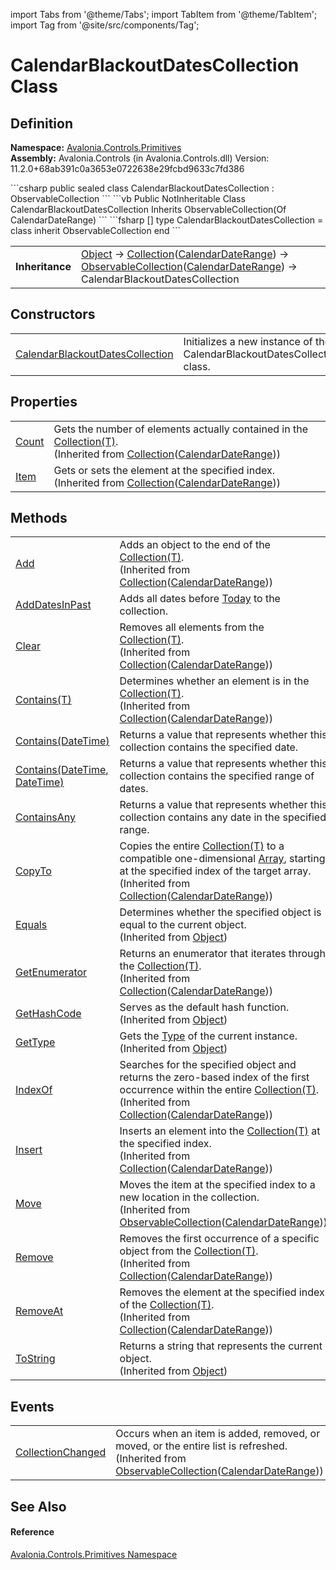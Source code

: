 import Tabs from '@theme/Tabs'; 
import TabItem from '@theme/TabItem'; 
import Tag from '@site/src/components/Tag'; 

# CalendarBlackoutDatesCollection Class




## Definition
**Namespace:** <a href="N_Avalonia_Controls_Primitives">Avalonia.Controls.Primitives</a>  
**Assembly:** Avalonia.Controls (in Avalonia.Controls.dll) Version: 11.2.0+68ab391c0a3653e0722638e29fcbd9633c7fd386

<Tabs groupId="api-code-preview">
<TabItem value="csharp" label="C#">
```csharp
public sealed class CalendarBlackoutDatesCollection : ObservableCollection<CalendarDateRange>
```
</TabItem>
<TabItem value="vb" label="VB">
```vb
Public NotInheritable Class CalendarBlackoutDatesCollection
	Inherits ObservableCollection(Of CalendarDateRange)
```
</TabItem>
<TabItem value="fsharp" label="F#">
```fsharp
[<SealedAttribute>]
type CalendarBlackoutDatesCollection = 
    class
        inherit ObservableCollection<CalendarDateRange>
    end
```
</TabItem>
</Tabs>

<table>
<tr><td><strong>Inheritance</strong></td><td><a href="https://learn.microsoft.com/dotnet/api/system.object" target="_blank" rel="noopener noreferrer">Object</a>  →  <a href="https://learn.microsoft.com/dotnet/api/system.collections.objectmodel.collection-1" target="_blank" rel="noopener noreferrer">Collection</a>(<a href="T_Avalonia_Controls_CalendarDateRange">CalendarDateRange</a>)  →  <a href="https://learn.microsoft.com/dotnet/api/system.collections.objectmodel.observablecollection-1" target="_blank" rel="noopener noreferrer">ObservableCollection</a>(<a href="T_Avalonia_Controls_CalendarDateRange">CalendarDateRange</a>)  →  CalendarBlackoutDatesCollection</td></tr>
</table>



## Constructors
<table>
<tr>
<td><a href="M_Avalonia_Controls_Primitives_CalendarBlackoutDatesCollection__ctor">CalendarBlackoutDatesCollection</a></td>
<td>Initializes a new instance of the CalendarBlackoutDatesCollection class.</td>
</tr>
</table>

## Properties
<table>
<tr>
<td><a href="https://learn.microsoft.com/dotnet/api/system.collections.objectmodel.collection-1.count" target="_blank" rel="noopener noreferrer">Count</a></td>
<td>Gets the number of elements actually contained in the <a href="https://learn.microsoft.com/dotnet/api/system.collections.objectmodel.collection-1" target="_blank" rel="noopener noreferrer">Collection(T)</a>.<br />(Inherited from <a href="https://learn.microsoft.com/dotnet/api/system.collections.objectmodel.collection-1" target="_blank" rel="noopener noreferrer">Collection</a>(<a href="T_Avalonia_Controls_CalendarDateRange">CalendarDateRange</a>))</td>
</tr>
<tr>
<td><a href="https://learn.microsoft.com/dotnet/api/system.collections.objectmodel.collection-1.item" target="_blank" rel="noopener noreferrer">Item</a></td>
<td>Gets or sets the element at the specified index.<br />(Inherited from <a href="https://learn.microsoft.com/dotnet/api/system.collections.objectmodel.collection-1" target="_blank" rel="noopener noreferrer">Collection</a>(<a href="T_Avalonia_Controls_CalendarDateRange">CalendarDateRange</a>))</td>
</tr>
</table>

## Methods
<table>
<tr>
<td><a href="https://learn.microsoft.com/dotnet/api/system.collections.objectmodel.collection-1.add" target="_blank" rel="noopener noreferrer">Add</a></td>
<td>Adds an object to the end of the <a href="https://learn.microsoft.com/dotnet/api/system.collections.objectmodel.collection-1" target="_blank" rel="noopener noreferrer">Collection(T)</a>.<br />(Inherited from <a href="https://learn.microsoft.com/dotnet/api/system.collections.objectmodel.collection-1" target="_blank" rel="noopener noreferrer">Collection</a>(<a href="T_Avalonia_Controls_CalendarDateRange">CalendarDateRange</a>))</td>
</tr>
<tr>
<td><a href="M_Avalonia_Controls_Primitives_CalendarBlackoutDatesCollection_AddDatesInPast">AddDatesInPast</a></td>
<td>Adds all dates before <a href="https://learn.microsoft.com/dotnet/api/system.datetime.today" target="_blank" rel="noopener noreferrer">Today</a> to the collection.</td>
</tr>
<tr>
<td><a href="https://learn.microsoft.com/dotnet/api/system.collections.objectmodel.collection-1.clear" target="_blank" rel="noopener noreferrer">Clear</a></td>
<td>Removes all elements from the <a href="https://learn.microsoft.com/dotnet/api/system.collections.objectmodel.collection-1" target="_blank" rel="noopener noreferrer">Collection(T)</a>.<br />(Inherited from <a href="https://learn.microsoft.com/dotnet/api/system.collections.objectmodel.collection-1" target="_blank" rel="noopener noreferrer">Collection</a>(<a href="T_Avalonia_Controls_CalendarDateRange">CalendarDateRange</a>))</td>
</tr>
<tr>
<td><a href="https://learn.microsoft.com/dotnet/api/system.collections.objectmodel.collection-1.contains" target="_blank" rel="noopener noreferrer">Contains(T)</a></td>
<td>Determines whether an element is in the <a href="https://learn.microsoft.com/dotnet/api/system.collections.objectmodel.collection-1" target="_blank" rel="noopener noreferrer">Collection(T)</a>.<br />(Inherited from <a href="https://learn.microsoft.com/dotnet/api/system.collections.objectmodel.collection-1" target="_blank" rel="noopener noreferrer">Collection</a>(<a href="T_Avalonia_Controls_CalendarDateRange">CalendarDateRange</a>))</td>
</tr>
<tr>
<td><a href="M_Avalonia_Controls_Primitives_CalendarBlackoutDatesCollection_Contains_1">Contains(DateTime)</a></td>
<td>Returns a value that represents whether this collection contains the specified date.</td>
</tr>
<tr>
<td><a href="M_Avalonia_Controls_Primitives_CalendarBlackoutDatesCollection_Contains">Contains(DateTime, DateTime)</a></td>
<td>Returns a value that represents whether this collection contains the specified range of dates.</td>
</tr>
<tr>
<td><a href="M_Avalonia_Controls_Primitives_CalendarBlackoutDatesCollection_ContainsAny">ContainsAny</a></td>
<td>Returns a value that represents whether this collection contains any date in the specified range.</td>
</tr>
<tr>
<td><a href="https://learn.microsoft.com/dotnet/api/system.collections.objectmodel.collection-1.copyto" target="_blank" rel="noopener noreferrer">CopyTo</a></td>
<td>Copies the entire <a href="https://learn.microsoft.com/dotnet/api/system.collections.objectmodel.collection-1" target="_blank" rel="noopener noreferrer">Collection(T)</a> to a compatible one-dimensional <a href="https://learn.microsoft.com/dotnet/api/system.array" target="_blank" rel="noopener noreferrer">Array</a>, starting at the specified index of the target array.<br />(Inherited from <a href="https://learn.microsoft.com/dotnet/api/system.collections.objectmodel.collection-1" target="_blank" rel="noopener noreferrer">Collection</a>(<a href="T_Avalonia_Controls_CalendarDateRange">CalendarDateRange</a>))</td>
</tr>
<tr>
<td><a href="https://learn.microsoft.com/dotnet/api/system.object.equals#system-object-equals(system-object)" target="_blank" rel="noopener noreferrer">Equals</a></td>
<td>Determines whether the specified object is equal to the current object.<br />(Inherited from <a href="https://learn.microsoft.com/dotnet/api/system.object" target="_blank" rel="noopener noreferrer">Object</a>)</td>
</tr>
<tr>
<td><a href="https://learn.microsoft.com/dotnet/api/system.collections.objectmodel.collection-1.getenumerator" target="_blank" rel="noopener noreferrer">GetEnumerator</a></td>
<td>Returns an enumerator that iterates through the <a href="https://learn.microsoft.com/dotnet/api/system.collections.objectmodel.collection-1" target="_blank" rel="noopener noreferrer">Collection(T)</a>.<br />(Inherited from <a href="https://learn.microsoft.com/dotnet/api/system.collections.objectmodel.collection-1" target="_blank" rel="noopener noreferrer">Collection</a>(<a href="T_Avalonia_Controls_CalendarDateRange">CalendarDateRange</a>))</td>
</tr>
<tr>
<td><a href="https://learn.microsoft.com/dotnet/api/system.object.gethashcode" target="_blank" rel="noopener noreferrer">GetHashCode</a></td>
<td>Serves as the default hash function.<br />(Inherited from <a href="https://learn.microsoft.com/dotnet/api/system.object" target="_blank" rel="noopener noreferrer">Object</a>)</td>
</tr>
<tr>
<td><a href="https://learn.microsoft.com/dotnet/api/system.object.gettype" target="_blank" rel="noopener noreferrer">GetType</a></td>
<td>Gets the <a href="https://learn.microsoft.com/dotnet/api/system.type" target="_blank" rel="noopener noreferrer">Type</a> of the current instance.<br />(Inherited from <a href="https://learn.microsoft.com/dotnet/api/system.object" target="_blank" rel="noopener noreferrer">Object</a>)</td>
</tr>
<tr>
<td><a href="https://learn.microsoft.com/dotnet/api/system.collections.objectmodel.collection-1.indexof" target="_blank" rel="noopener noreferrer">IndexOf</a></td>
<td>Searches for the specified object and returns the zero-based index of the first occurrence within the entire <a href="https://learn.microsoft.com/dotnet/api/system.collections.objectmodel.collection-1" target="_blank" rel="noopener noreferrer">Collection(T)</a>.<br />(Inherited from <a href="https://learn.microsoft.com/dotnet/api/system.collections.objectmodel.collection-1" target="_blank" rel="noopener noreferrer">Collection</a>(<a href="T_Avalonia_Controls_CalendarDateRange">CalendarDateRange</a>))</td>
</tr>
<tr>
<td><a href="https://learn.microsoft.com/dotnet/api/system.collections.objectmodel.collection-1.insert" target="_blank" rel="noopener noreferrer">Insert</a></td>
<td>Inserts an element into the <a href="https://learn.microsoft.com/dotnet/api/system.collections.objectmodel.collection-1" target="_blank" rel="noopener noreferrer">Collection(T)</a> at the specified index.<br />(Inherited from <a href="https://learn.microsoft.com/dotnet/api/system.collections.objectmodel.collection-1" target="_blank" rel="noopener noreferrer">Collection</a>(<a href="T_Avalonia_Controls_CalendarDateRange">CalendarDateRange</a>))</td>
</tr>
<tr>
<td><a href="https://learn.microsoft.com/dotnet/api/system.collections.objectmodel.observablecollection-1.move" target="_blank" rel="noopener noreferrer">Move</a></td>
<td>Moves the item at the specified index to a new location in the collection.<br />(Inherited from <a href="https://learn.microsoft.com/dotnet/api/system.collections.objectmodel.observablecollection-1" target="_blank" rel="noopener noreferrer">ObservableCollection</a>(<a href="T_Avalonia_Controls_CalendarDateRange">CalendarDateRange</a>))</td>
</tr>
<tr>
<td><a href="https://learn.microsoft.com/dotnet/api/system.collections.objectmodel.collection-1.remove" target="_blank" rel="noopener noreferrer">Remove</a></td>
<td>Removes the first occurrence of a specific object from the <a href="https://learn.microsoft.com/dotnet/api/system.collections.objectmodel.collection-1" target="_blank" rel="noopener noreferrer">Collection(T)</a>.<br />(Inherited from <a href="https://learn.microsoft.com/dotnet/api/system.collections.objectmodel.collection-1" target="_blank" rel="noopener noreferrer">Collection</a>(<a href="T_Avalonia_Controls_CalendarDateRange">CalendarDateRange</a>))</td>
</tr>
<tr>
<td><a href="https://learn.microsoft.com/dotnet/api/system.collections.objectmodel.collection-1.removeat" target="_blank" rel="noopener noreferrer">RemoveAt</a></td>
<td>Removes the element at the specified index of the <a href="https://learn.microsoft.com/dotnet/api/system.collections.objectmodel.collection-1" target="_blank" rel="noopener noreferrer">Collection(T)</a>.<br />(Inherited from <a href="https://learn.microsoft.com/dotnet/api/system.collections.objectmodel.collection-1" target="_blank" rel="noopener noreferrer">Collection</a>(<a href="T_Avalonia_Controls_CalendarDateRange">CalendarDateRange</a>))</td>
</tr>
<tr>
<td><a href="https://learn.microsoft.com/dotnet/api/system.object.tostring" target="_blank" rel="noopener noreferrer">ToString</a></td>
<td>Returns a string that represents the current object.<br />(Inherited from <a href="https://learn.microsoft.com/dotnet/api/system.object" target="_blank" rel="noopener noreferrer">Object</a>)</td>
</tr>
</table>

## Events
<table>
<tr>
<td><a href="https://learn.microsoft.com/dotnet/api/system.collections.objectmodel.observablecollection-1.collectionchanged" target="_blank" rel="noopener noreferrer">CollectionChanged</a></td>
<td>Occurs when an item is added, removed, or moved, or the entire list is refreshed.<br />(Inherited from <a href="https://learn.microsoft.com/dotnet/api/system.collections.objectmodel.observablecollection-1" target="_blank" rel="noopener noreferrer">ObservableCollection</a>(<a href="T_Avalonia_Controls_CalendarDateRange">CalendarDateRange</a>))</td>
</tr>
</table>

## See Also


#### Reference
<a href="N_Avalonia_Controls_Primitives">Avalonia.Controls.Primitives Namespace</a>  
